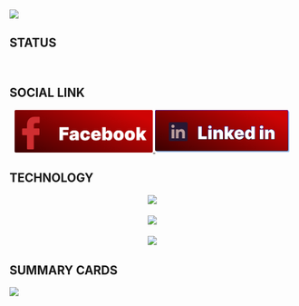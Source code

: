 <img align="center" src="./images/banner.png"/>

## STATUS

<p align="center" >
    <img src="https://github-readme-streak-stats.herokuapp.com?user=alimurdipu&theme=monokai&hide_border=true&background=90%2C000000%2CFF0000" alt="">
</p>

## SOCIAL LINK

[<p align="center">
    <img height="75" src="./images/Group 2.png">
    ](https://www.linkedin.com/in/mirhussainmurtaza/)[<img height="75" src="./images/Group 3.png">](https://www.facebook.com/mirhussainmurtaza)
</p>

## TECHNOLOGY

<p align="center">
    <img height="75" src="https://skillicons.dev/icons?i=html,css,tailwind,js,react"/>
    <br><br>
<img height="75" src="https://skillicons.dev/icons?i=nodejs,express,mongodb">
    <br><br>
<img height="75" src="https://skillicons.dev/icons?i=figma,firebase">
</p>

## SUMMARY CARDS

![](http://github-profile-summary-cards.vercel.app/api/cards/profile-details?username=alimurdipu&theme=aura_dark)
